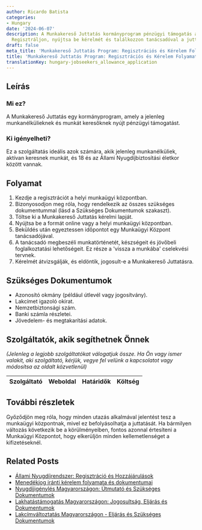 ```yaml
---
author: Ricardo Batista
categories:
- Hungary
date: '2024-06-07'
description: A Munkakereső Juttatás kormányprogram pénzügyi támogatás az aktív munkakeresőknek.
  Regisztráljon, nyújtsa be kérelmét és találkozzon tanácsadóval a juttatásért.
draft: false
meta_title: 'Munkakereső Juttatás Program: Regisztrációs és Kérelem Folyamat'
title: 'Munkakereső Juttatás Program: Regisztrációs és Kérelem Folyamat'
translationKey: hungary-jobseekers_allowance_application
---
```



## Leírás
### Mi ez?
A Munkakereső Juttatás egy kormányprogram, amely a jelenleg munkanélkülieknek és munkát keresőknek nyújt pénzügyi támogatást.

### Ki igényelheti?
Ez a szolgáltatás ideális azok számára, akik jelenleg munkanélküliek, aktívan keresnek munkát, és 18 és az Állami Nyugdíjbiztosítási életkor között vannak.

## Folyamat
1. Kezdje a regisztrációt a helyi munkaügyi központban.
2. Bizonyosodjon meg róla, hogy rendelkezik az összes szükséges dokumentummal (lásd a Szükséges Dokumentumok szakaszt).
3. Töltse ki a Munkakereső Juttatás kérelmi lapját.
4. Nyújtsa be a formát online vagy a helyi munkaügyi központban.
5. Beküldés után egyeztessen időpontot egy Munkaügyi Központ tanácsadójával.
6. A tanácsadó megbeszéli munkatörténetét, készségeit és jövőbeli foglalkoztatási lehetőségeit. Ez része a 'vissza a munkába' cselekvési tervnek.
7. Kérelmét átvizsgálják, és eldöntik, jogosult-e a Munkakereső Juttatásra.

## Szükséges Dokumentumok
- Azonosító okmány (például útlevél vagy jogosítvány).
- Lakcímet igazoló okirat.
- Nemzetbiztonsági szám.
- Banki számla részletei.
- Jövedelem- és megtakarítási adatok.

## Szolgáltatók, akik segíthetnek Önnek

_(Jelenleg a legjobb szolgáltatókat válogatjuk össze. Ha Ön vagy ismer valakit, aki szolgáltató, kérjük, vegye fel velünk a kapcsolatot vagy módosítsa az oldalt közvetlenül)_

| Szolgáltató     |     Weboldal    |     Határidők    |       Költség     |
| --------------- | --------------- |  :-------------: | :-------------: |

## További részletek
Győződjön meg róla, hogy minden utazás alkalmával jelentést tesz a munkaügyi központnak, mivel ez befolyásolhatja a juttatását. Ha bármilyen változás következik be a körülményeiben, fontos azonnal értesíteni a Munkaügyi Központot, hogy elkerüljön minden kellemetlenséget a kifizetéseknél.


## Related Posts

- [Állami Nyugdíjrendszer: Regisztráció és Hozzájárulások](https://tramitit.com/hu/guides/hungary/belepes_az_allami_nyugdijrendszerbe/)
- [Menedékjog iránti kérelem folyamata és dokumentumai](https://tramitit.com/hu/guides/hungary/menekultstatusz_kerese/)
- [Nyugdíjigénylés Magyarországon: Útmutató és Szükséges Dokumentumok](https://tramitit.com/hu/guides/hungary/nyugdij_igenylese/)
- [Lakhatástámogatás Magyarországon: Jogosultság, Eljárás és Dokumentumok](https://tramitit.com/hu/guides/hungary/lakastamogatas_igenylese/)
- [Lakcímváltoztatás Magyarországon - Eljárás és Szükséges Dokumentumok](https://tramitit.com/hu/guides/hungary/lakohely_bejelentese/)